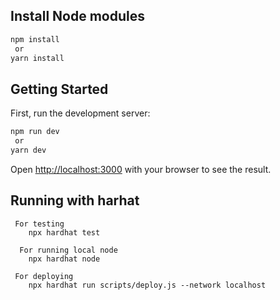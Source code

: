 ## Install Node modules

```bash
npm install
 or
yarn install
```

## Getting Started

First, run the development server:

```bash
npm run dev
 or
yarn dev
```

Open [http://localhost:3000](http://localhost:3000) with your browser to see the result.

## Running with harhat
     For testing
        npx hardhat test
    
      For running local node
        npx hardhat node
        
     For deploying
        npx hardhat run scripts/deploy.js --network localhost
        
   


